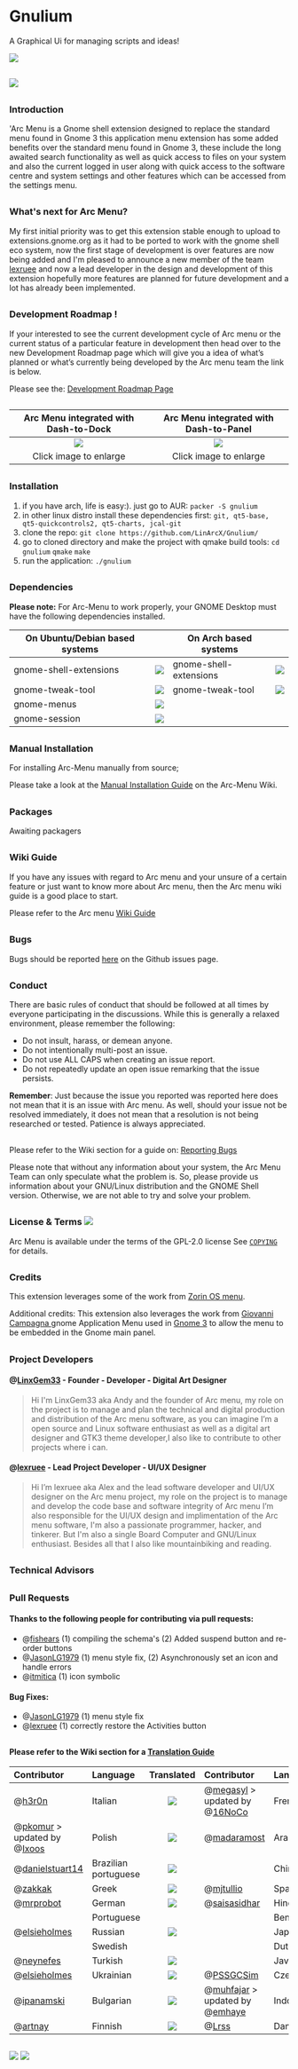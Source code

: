# Gnulium
A Graphical Ui for managing scripts and ideas!

![](https://github.com/LinxGem33/Neon/blob/master/artwork/arc-wide-banner-new.png?raw=true)

##
![](https://github.com/LinxGem33/Arc-Menu/blob/master/screenshots/browser.png?raw=true)
##

### Introduction

'Arc Menu is a Gnome shell extension designed to replace the standard menu found in Gnome 3 this application menu extension has  some added benefits over the standard menu found in Gnome 3, these include the long awaited search functionality as well as quick access to files on your system and also the current logged in user along with quick access to the software centre and system settings and other features which can be accessed from the settings menu.

##
### What's next for Arc Menu?

My first initial priority was to get this extension stable enough to upload to extensions.gnome.org as it had to be ported to work with the gnome shell eco system, now the first stage of development is over features are now being added and I'm pleased to announce a new member of the team [lexruee](https://github.com/lexruee) and now a lead developer in the design and development of this extension hopefully more features are planned for future development and a lot has already been implemented.
##
### Development Roadmap !

If your interested to see the current development cycle of Arc menu or the current status of a particular feature in development then head over to the new Development Roadmap page which will give you a idea of what’s planned or what’s currently being developed by the Arc menu team the link is below.

Please see the: [Development Roadmap Page](https://github.com/LinxGem33/Arc-Menu/issues/42)
##
|Arc Menu integrated with Dash-to-Dock|Arc Menu integrated with Dash-to-Panel|
|:-----:|:-----:|
|![](https://github.com/LinxGem33/Arc-Menu/blob/master/screenshots/apm3.png?raw=true)|![](https://github.com/LinxGem33/Arc-Menu/blob/master/screenshots/apm5.png?raw=true)|
|Click image to enlarge|Click image to enlarge|

##

### Installation

1. if you have arch, life is easy:). just go to AUR: 
    `packer -S gnulium`
2. in other linux distro install these dependencies first:
    `git, qt5-base, qt5-quickcontrols2, qt5-charts, jcal-git`
3. clone the repo:
    `git clone https://github.com/LinArcX/Gnulium/`
4. go to cloned directory and make the project with qmake build tools:
    `cd gnulium`
    `qmake`
    `make`
5. run the application:
    `./gnulium`

##
### Dependencies

__Please note:__ For Arc-Menu to work properly, your GNOME Desktop must have the
following dependencies installed.

|On Ubuntu/Debian based systems||On Arch based systems||
|-----|:-----:|-----|:-----:|
|gnome-shell-extensions|![](https://github.com/LinxGem33/Neon/blob/master/artwork/done.svg.png?raw=true)|gnome-shell-extensions|![](https://github.com/LinxGem33/Neon/blob/master/artwork/done.svg.png?raw=true)
|gnome-tweak-tool|![](https://github.com/LinxGem33/Neon/blob/master/artwork/done.svg.png?raw=true)|gnome-tweak-tool|![](https://github.com/LinxGem33/Neon/blob/master/artwork/done.svg.png?raw=true)
|gnome-menus|![](https://github.com/LinxGem33/Neon/blob/master/artwork/done.svg.png?raw=true)
|gnome-session|![](https://github.com/LinxGem33/Neon/blob/master/artwork/done.svg.png?raw=true)

##
### Manual Installation
For installing Arc-Menu manually from source;

Please take a look at the [Manual Installation Guide](https://github.com/LinxGem33/Arc-Menu/wiki/Installing-from-extensions.gnome.org#manual-installuninstall-using-make) 
on the Arc-Menu Wiki.

##
### Packages
Awaiting packagers

##
### Wiki Guide

If you have any issues with regard to Arc menu and your unsure of a certain feature or just want to know more about Arc menu, then the Arc menu wiki guide is a good place to start.

Please refer to the Arc menu [Wiki Guide](https://github.com/LinxGem33/Arc-Menu/wiki) 

##
### Bugs

Bugs should be reported [here](https://github.com/LinxGem33/Arc-Menu/issues) on the Github issues page.

##
### Conduct

There are basic rules of conduct that should be followed at all times by everyone participating in the discussions.  While this is generally a relaxed environment, please remember the following:

- Do not insult, harass, or demean anyone.
- Do not intentionally multi-post an issue.
- Do not use ALL CAPS when creating an issue report.
- Do not repeatedly update an open issue remarking that the issue persists.

**Remember**: Just because the issue you reported was reported here does not mean that it is an issue with Arc menu. As well, should your issue not be resolved immediately, it does not mean that a resolution is not being researched or tested. Patience is always appreciated.
##

Please refer to the Wiki section for a guide on: [Reporting Bugs](https://github.com/LinxGem33/Arc-Menu/wiki/Reporting-Bug's)

Please note that without any information about your system, the Arc Menu Team can only speculate what the problem is.
So, please provide us information about your GNU/Linux distribution and the GNOME Shell version. Otherwise, we are not able to try and solve your problem.

##
### License & Terms ![](https://github.com/LinxGem33/IP-Finder/blob/master/screens/Copyleft-16.png?raw=true)

Arc Menu is available under the terms of the GPL-2.0 license See [`COPYING`](https://github.com/LinxGem33/Arc-Menu/blob/master/COPYING) for details.
##

### Credits

This extension leverages some of the work from [Zorin OS menu](https://zorinos.com/).

Additional credits: This extension also leverages the work from [Giovanni Campagna ](https://git.gnome.org//browse/gnome-shell-extensions) gnome Application Menu used in [Gnome 3](https://www.gnome.org/) to allow the menu to be embedded in the Gnome main panel.
##

### Project Developers

#### @[LinxGem33](https://github.com/LinxGem33) - **Founder** - **Developer** - Digital Art Designer
> Hi I'm LinxGem33 aka Andy and the founder of Arc menu, my role on the project is to manage and plan the technical and digital production and distribution of the Arc menu software, as you can imagine I’m a open source and Linux software enthusiast as well as a digital art designer and GTK3 theme developer,I also like to contribute to other projects where i can.  

#### @[lexruee](https://github.com/lexruee) - **Lead Project Developer** - UI/UX Designer
> Hi I’m lexruee aka Alex and the lead software developer and UI/UX designer on the Arc menu project, my role on the project is to manage and develop the code base and software integrity of Arc menu I’m also responsible for the UI/UX design and implimentation of the Arc menu software, I'm also a passionate programmer, hacker, and tinkerer. But I'm also a single Board Computer and GNU/Linux enthusiast. Besides all that I also like mountainbiking and reading. 

##
### Technical Advisors


##

### Pull Requests

#### Thanks to the following people for contributing via pull requests:

- @[fishears](https://github.com/fishears/Arc-Menu) (1) compiling the schema's (2) Added suspend button and re-order buttons
- @[JasonLG1979](https://github.com/JasonLG1979)  (1) menu style fix, (2) Asynchronously set an icon and handle errors
- @[itmitica](https://github.com/itmitica) (1) icon symbolic

#### Bug Fixes:

- @[JasonLG1979](https://github.com/JasonLG1979) (1) menu style fix
- @[lexruee](https://github.com/lexruee/Arc-Menu) (1) correctly restore the Activities button
##
#### Please refer to the Wiki section for a [Translation Guide](https://github.com/LinxGem33/Arc-Menu/wiki/Translation-Guide)

|Contributor|Language|Translated|Contributor|Language|Translated|
|:-----|:-----|:-----:|:-----|:-----|:-----:|
|@[h3r0n](https://github.com/h3r0n)|Italian|![](https://github.com/LinxGem33/Neon/blob/master/artwork/done.svg.png?raw=true)|@[megasyl](https://github.com/megasyl) > updated by @[16NoCo](https://github.com/16NoCo)|French|![](https://github.com/LinxGem33/Neon/blob/master/artwork/done.svg.png?raw=true)
|@[pkomur](https://github.com/pkomur) > updated by @[Ixoos](https://github.com/Ixoos)|Polish|![](https://github.com/LinxGem33/Neon/blob/master/artwork/done.svg.png?raw=true)|@[madaramost](https://github.com/madaramost)|Arabic|![](https://github.com/LinxGem33/Neon/blob/master/artwork/done.svg.png?raw=true)
|@[danielstuart14](https://github.com/danielstuart14)|Brazilian portuguese|![](https://github.com/LinxGem33/Neon/blob/master/artwork/done.svg.png?raw=true)||Chinese|
|@[zakkak](https://github.com/zakkak)|Greek|![](https://github.com/LinxGem33/Neon/blob/master/artwork/done.svg.png?raw=true)|@[mjtullio](https://github.com/mjtullio)|Spanish|![](https://github.com/LinxGem33/Neon/blob/master/artwork/done.svg.png?raw=true)
|@[mrprobot](https://github.com/mrprobot)|German|![](https://github.com/LinxGem33/Neon/blob/master/artwork/done.svg.png?raw=true)|@[saisasidhar](https://github.com/saisasidhar)|Hindi|![](https://github.com/LinxGem33/Neon/blob/master/artwork/done.svg.png?raw=true)
||Portuguese|||Bengali||
|@[elsieholmes](https://github.com/elsieholmes)|Russian|![](https://github.com/LinxGem33/Neon/blob/master/artwork/done.svg.png?raw=true)||Japanese||
||Swedish|||Dutch||
|@[neynefes](https://github.com/neynefes)|Turkish|![](https://github.com/LinxGem33/Neon/blob/master/artwork/done.svg.png?raw=true)||Javanese||
|@[elsieholmes](https://github.com/elsieholmes)|Ukrainian|![](https://github.com/LinxGem33/Neon/blob/master/artwork/done.svg.png?raw=true)|@[PSSGCSim](https://github.com/PSSGCSim)|Czech|![](https://github.com/LinxGem33/Neon/blob/master/artwork/done.svg.png?raw=true)
|@[ipanamski](https://github.com/ipanamski)|Bulgarian|![](https://github.com/LinxGem33/Neon/blob/master/artwork/done.svg.png?raw=true)|@[muhfajar](https://github.com/muhfajar) > updated by @[emhaye](https://github.com/emhaye)|Indonesian|![](https://github.com/LinxGem33/Neon/blob/master/artwork/done.svg.png?raw=true)
|@[artnay](https://github.com/artnay)|Finnish|![](https://github.com/LinxGem33/Neon/blob/master/artwork/done.svg.png?raw=true)|@[Lrss](https://github.com/Lrss)|Danish|![](https://github.com/LinxGem33/Neon/blob/master/artwork/done.svg.png?raw=true)|
##
 ![](https://img.shields.io/badge/Language-JavaScript-yellow.svg) ![](https://img.shields.io/badge/Licence-GPL--2.0-blue.svg)
